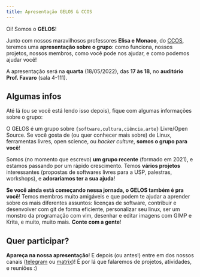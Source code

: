 ```yaml
---
title: Apresentação GELOS & CCOS
---
```


Oi! Somos o **GELOS**!

Junto com nossos maravilhosos professores **Elisa e Monaco**, do
[CCOS](https://ccos.icmc.usp.br), teremos uma **apresentação sobre o grupo**:
como funciona, nossos projetos, nossos membros, como você pode nos ajudar, e
como podemos ajudar você!

A apresentação será na **quarta** (18/05/2022), das **17 às 18**, no **auditório
Prof. Favaro** (sala 4-111).

## Algumas infos
Até lá (ou se você está lendo isso depois), fique com algumas informações sobre o grupo:

O GELOS é um grupo sobre `{software,cultura,ciência,arte}` Livre/Open Source.
Se você gosta de (ou quer conhecer mais sobre) de Linux, ferramentas livres,
open science, ou *hacker culture*, **somos o grupo para você**!

Somos (no momento que escrevo) **um grupo recente** (formado em 2021), e
estamos passando por um rápido crescimento. Temos **vários projetos**
interessantes (propostas de softwares livres para a USP, palestras, workshops),
e **adorariamos ter a sua ajuda**!

**Se você ainda está começando nessa jornada, o GELOS também é pra você**!
Temos membros muito amigáveis e que podem te ajudar a aprender sobre os mais
diferentes assuntos: licenças de software, contribuir e desenvolver com git de
forma eficiente, personalizar seu linux, ser um monstro da programação com vim,
desenhar e editar imagens com GIMP e Krita, e muito, muito mais. **Conte com a
gente**!

## Quer participar?

**Apareça na nossa apresentação**! E depois (ou antes!) entre em dos nossos
canais ([telegram](https://telegram.gelos.club) ou
[matrix](https://matrix.gelos.club))! É por lá que falaremos de projetos,
atividades, e reuniões :)
